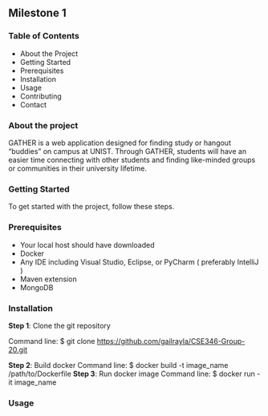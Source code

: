 ## Milestone 1

### Table of Contents
* About the Project
* Getting Started
* Prerequisites
* Installation
* Usage
* Contributing
* Contact

### About the project 
GATHER is a web application designed for finding study or hangout “buddies” on campus at UNIST. Through GATHER, students will have an easier time connecting with other students and finding like-minded groups or communities in their university lifetime.

### Getting Started
To get started with the project, follow these steps.

### Prerequisites
* Your local host should have downloaded
* Docker 
* Any IDE including Visual Studio, Eclipse, or PyCharm ( preferably IntelliJ )
* Maven extension
* MongoDB

### Installation

**Step 1**: Clone the git repository 

Command line: $ git clone https://github.com/gailrayla/CSE346-Group-20.git

**Step 2**: Build docker 
Command line: $ docker build -t image_name /path/to/Dockerfile
**Step 3**: Run docker image
Command line: $ docker run -it image_name


### Usage


